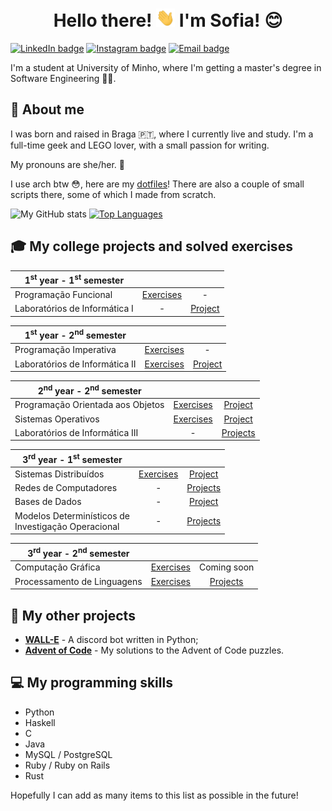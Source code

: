 <h1 align="center">Hello there! <img src="https://raw.githubusercontent.com/RisingFisan/RisingFisan/master/hand_wave.gif" width="30px"> I'm Sofia! 😊</h1>

[![LinkedIn badge](https://img.shields.io/badge/-sofiarsantos31-blue?style=for-the-badge&logo=linkedin)](https://www.linkedin.com/in/sofiarsantos31)
[![Instagram badge](https://img.shields.io/badge/-@sofiar.santos-purple?style=for-the-badge&logo=Instagram&logoColor=white)](https://www.instagram.com/sofiar.santos/)
[![Email badge](https://img.shields.io/badge/-sofiarsantos31-c71610?style=for-the-badge&logo=Gmail&logoColor=white)](mailto:sofiarsantos31@gmail.com)
<!--[![Email badge](https://img.shields.io/badge/-sofiarsantos31-c71610?style=for-the-badge&logo=Gmail&logoColor=white)](mailto:sofiarsantos31@gmail.com) -->


I'm a student at University of Minho, where I'm getting a master's degree in Software Engineering 👩‍💻. 

## 💜 About me

I was born and raised in Braga 🇵🇹, where I currently live and study. I'm a full-time geek and LEGO lover, with a small passion for writing. 

My pronouns are she/her. 🤍

I use arch btw 😳, here are my [dotfiles](https://github.com/RisingFisan/dotfiles)! There are also a couple of small scripts there, some of which I made from scratch.

![My GitHub stats](https://github-readme-stats.vercel.app/api?username=risingfisan&count_private=true&show_icons=true&theme=dracula&hide=contribs&hide_border=true)
[![Top Languages](https://github-readme-stats.vercel.app/api/top-langs/?username=risingfisan&layout=compact&theme=dracula&hide_border=true)](https://github.com/anuraghazra/github-readme-stats)

## 🎓 My college projects and solved exercises

| 1<sup>st</sup> year - 1<sup>st</sup> semester | | |
| --- | :---: | :---: |
| Programação Funcional | [Exercises](https://github.com/RisingFisan/Programacao-Funcional) | - |
| Laboratórios de Informática I | - | [Project](https://github.com/RisingFisan/Tanks-LI1) |


| 1<sup>st</sup> year - 2<sup>nd</sup> semester | | |
| --- | :---: | :---: |
| Programação Imperativa | [Exercises](https://github.com/RisingFisan/Programacao-Imperativa) | - |
| Laboratórios de Informática II | [Exercises](https://github.com/RisingFisan/LI2) | [Project](https://github.com/RisingFisan/Reversi_LI2) |


| 2<sup>nd</sup> year - 2<sup>nd</sup> semester | | |
| --- | :---: | :---: |
| Programação Orientada aos Objetos | [Exercises](https://github.com/RisingFisan/POO) | [Project](https://github.com/RisingFisan/Projeto-POO) |
| Sistemas Operativos | [Exercises](https://github.com/RisingFisan/SO) | [Project](https://github.com/RisingFisan/Projeto-SO) |
| Laboratórios de Informática III | - | [Projects](https://github.com/RisingFisan/LI3)


| 3<sup>rd</sup> year - 1<sup>st</sup> semester | | |
| --- | :---: | :---: |
| Sistemas Distribuídos | [Exercises](https://github.com/RisingFisan/SD) | [Project](https://github.com/RisingFisan/TrabalhoSD) |
| Redes de Computadores | - | [Projects](https://github.com/RisingFisan/RC) |
| Bases de Dados | - | [Project](https://github.com/RisingFisan/Trabalho-BD) |
| Modelos Determinísticos de<br /> Investigação Operacional | - | [Projects](https://github.com/RisingFisan/Trabalhos-MDIO) |


| 3<sup>rd</sup> year - 2<sup>nd</sup> semester | | |
| --- | :---: | :---: |
| Computação Gráfica | [Exercises](https://github.com/RisingFisan/CG) | Coming soon |
| Processamento de Linguagens | [Exercises](https://github.com/RisingFisan/PL) | [Projects](https://github.com/RisingFisan/Trabalhos-PL) |

## 🧩 My other projects

- [**WALL-E**](https://github.com/RisingFisan/WALL-E) - A discord bot written in Python;
- [**Advent of Code**](https://github.com/RisingFisan/Advent-of-Code) - My solutions to the Advent of Code puzzles.

## 💻 My programming skills

- Python
- Haskell
- C
- Java
- MySQL / PostgreSQL
- Ruby / Ruby on Rails
- Rust

Hopefully I can add as many items to this list as possible in the future!

<!--

**RisingFisan/RisingFisan** is a ✨ _special_ ✨ repository because its `README.md` (this file) appears on your GitHub profile.

Here are some ideas to get you started:

- 🔭 I’m currently working on ...
- 🌱 I’m currently learning ...
- 👯 I’m looking to collaborate on ...
- 🤔 I’m looking for help with ...
- 💬 Ask me about ...
- 📫 How to reach me: ...
- 😄 Pronouns: ...
- ⚡ Fun fact: ...
-->
